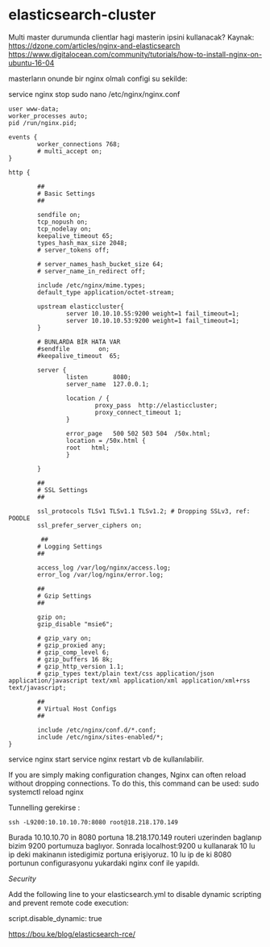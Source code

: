# elasticsearch-cluster

Multi master durumunda clientlar hagi masterin ipsini kullanacak?
Kaynak: https://dzone.com/articles/nginx-and-elasticsearch
        https://www.digitalocean.com/community/tutorials/how-to-install-nginx-on-ubuntu-16-04

masterların onunde bir nginx olmalı configi su sekilde:

service nginx stop
sudo nano /etc/nginx/nginx.conf

```nginx
user www-data;
worker_processes auto;
pid /run/nginx.pid;

events {
        worker_connections 768;
        # multi_accept on;
}

http {

        ##
        # Basic Settings
        ##

        sendfile on;
        tcp_nopush on;
        tcp_nodelay on;
        keepalive_timeout 65;
        types_hash_max_size 2048;
        # server_tokens off;

        # server_names_hash_bucket_size 64;
        # server_name_in_redirect off;

        include /etc/nginx/mime.types;
        default_type application/octet-stream;

        upstream elasticcluster{
                server 10.10.10.55:9200 weight=1 fail_timeout=1;
                server 10.10.10.53:9200 weight=1 fail_timeout=1;
        }

        # BUNLARDA BİR HATA VAR
        #sendfile        on;
        #keepalive_timeout  65;

        server {
                listen       8080;
                server_name  127.0.0.1;

                location / {
                        proxy_pass  http://elasticcluster;
                        proxy_connect_timeout 1;
                }

                error_page   500 502 503 504  /50x.html;
                location = /50x.html {
                root   html;
                }

        }

        ##
        # SSL Settings
        ##

        ssl_protocols TLSv1 TLSv1.1 TLSv1.2; # Dropping SSLv3, ref: POODLE
        ssl_prefer_server_ciphers on;
        
         ##
        # Logging Settings
        ##

        access_log /var/log/nginx/access.log;
        error_log /var/log/nginx/error.log;

        ##
        # Gzip Settings
        ##

        gzip on;
        gzip_disable "msie6";

        # gzip_vary on;
        # gzip_proxied any;
        # gzip_comp_level 6;
        # gzip_buffers 16 8k;
        # gzip_http_version 1.1;
        # gzip_types text/plain text/css application/json application/javascript text/xml application/xml application/xml+rss text/javascript;

        ##
        # Virtual Host Configs
        ##

        include /etc/nginx/conf.d/*.conf;
        include /etc/nginx/sites-enabled/*;
}

```
service nginx start
service nginx restart vb de kullanılabilir.

If you are simply making configuration changes, Nginx can often reload without dropping connections. To do this, this command can be used:
sudo systemctl reload nginx


Tunnelling gerekirse :
```
ssh -L9200:10.10.10.70:8080 root@18.218.170.149
```

Burada 10.10.10.70 in 8080 portuna 18.218.170.149 routeri uzerinden baglanıp bizim 9200 portumuza baglıyor.
Sonrada localhost:9200 u kullanarak 10 lu ip deki makinanın istedigimiz portuna erişiyoruz.
10 lu ip de ki 8080 portunun configurasyonu yukardaki nginx conf ile yapıldı.


*Security*

Add the following line to your elasticsearch.yml to disable dynamic scripting and prevent remote code execution:

script.disable_dynamic: true

https://bou.ke/blog/elasticsearch-rce/
